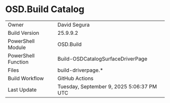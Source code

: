 ﻿# OSD.Build Catalog

| | |
|-|-|
| Owner | David Segura |
| Build Version | 25.9.9.2 |
| PowerShell Module | OSD.Build |
| PowerShell Function | Build-OSDCatalogSurfaceDriverPage |
| Files | build-driverpage.* |
| Build Workflow | GitHub Actions |
| Last Update | Tuesday, September 9, 2025 5:06:37 PM UTC |
